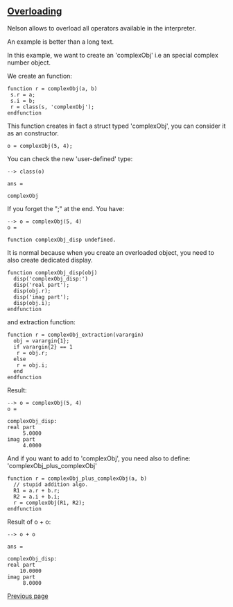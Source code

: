 ## [Overloading](OVERLOADING.md)

Nelson allows to overload all operators available in the interpreter.

An example is better than a long text.

In this example, we want to create an 'complexObj' i.e an special complex number object.

We create an function:

```
function r = complexObj(a, b)
 s.r = a;
 s.i = b;
 r = class(s, 'complexObj');
endfunction
```

This function creates in fact a struct typed 'complexObj', you can consider it as an constructor.

```
o = complexObj(5, 4);
```

You can check the new 'user-defined' type:

```
--> class(o)

ans =

complexObj
```

If you forget the ";" at the end. You have:

```
--> o = complexObj(5, 4)
o =

function complexObj_disp undefined.
```

It is normal because when you create an overloaded object, you need to also create dedicated display.

```
function complexObj_disp(obj)
  disp('complexObj_disp:')
  disp('real part');
  disp(obj.r);
  disp('imag part');
  disp(obj.i);
endfunction
```

and extraction function:

```
function r = complexObj_extraction(varargin)
  obj = varargin{1};
  if varargin{2} == 1
   r = obj.r;
  else
   r = obj.i;
  end
endfunction
```

Result:

```
--> o = complexObj(5, 4)
o =

complexObj_disp:
real part
     5.0000
imag part
     4.0000
```

And if you want to add to 'complexObj', you need also to define: 'complexObj_plus_complexObj'

```
function r = complexObj_plus_complexObj(a, b)
  // stupid addition algo.
  R1 = a.r + b.r;
  R2 = a.i + b.i;
  r = complexObj(R1, R2);
endfunction
```

Result of o + o:

```
--> o + o

ans =

complexObj_disp:
real part
    10.0000
imag part
     8.0000
```

[Previous page](FEATURES.md)
